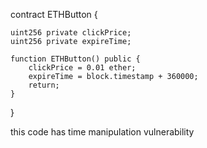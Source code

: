 contract ETHButton {

    uint256 private clickPrice;
    uint256 private expireTime;

    function ETHButton() public {
        clickPrice = 0.01 ether;
        expireTime = block.timestamp + 360000;
        return;
    }
}

 this code has time manipulation vulnerability